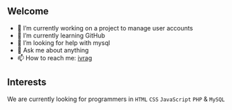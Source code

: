 ## Welcome

- 🔭 I’m currently working on a project to manage user accounts
- 🌱 I’m currently learning GitHub
- 🤔 I’m looking for help with mysql
- 💬 Ask me about anything
- 📫 How to reach me: [ivrag](mailto:info@ivrag.ch)

## Interests
We are currently looking for programmers in `HTML` `CSS` `JavaScript` `PHP` & `MySQL`
